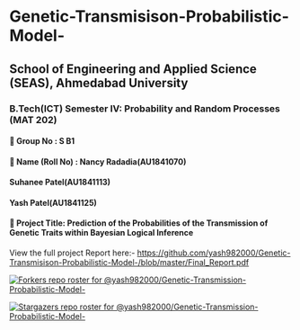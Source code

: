 # Genetic-Transmisison-Probabilistic-Model-
  
## School of Engineering and Applied Science (SEAS), Ahmedabad University
  
###  B.Tech(ICT) Semester IV: Probability and Random Processes (MAT 202)      

####  Group No : S B1    
####  Name (Roll No) : Nancy Radadia(AU1841070)    
   ####                                                                                  Suhanee Patel(AU1841113)      
   ####                                                                                   Yash Patel(AU1841125)    
                   
####  Project Title: Prediction of the Probabilities of the Transmission of Genetic Traits within Bayesian Logical Inference


View the full project Report here:- https://github.com/yash982000/Genetic-Transmisison-Probabilistic-Model-/blob/master/Final_Report.pdf
  
  
[![Forkers repo roster for @yash982000/Genetic-Transmission-Probabilistic-Model-](https://reporoster.com/forks/yash982000/Genetic-Transmission-Probabilistic-Model-)](https://github.com/yash982000/Genetic-Transmission-Probabilistic-Model-/network/members)

[![Stargazers repo roster for @yash982000/Genetic-Transmission-Probabilistic-Model-](https://reporoster.com/stars/yash982000/Genetic-Transmission-Probabilistic-Model-)](https://github.com/yash982000/Genetic-Transmission-Probabilistic-Model-/stargazers)
